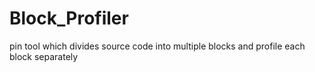 # Block_Profiler
pin tool which divides source code into multiple blocks and profile each block separately 
